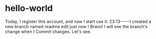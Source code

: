 # hello-world
Today, I register this account, and now I start use it. 
23:13-----I created a new branch named readme edit just now !
Bravo! I will see the branch's change when I Commit changes. Let's see.
